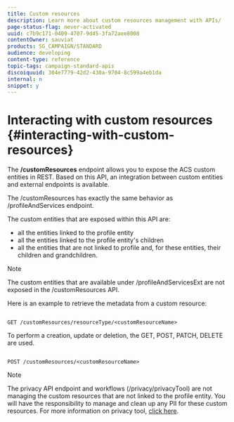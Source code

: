 ```yaml
---
title: Custom resources
description: Learn more about custom resources management with APIs/
page-status-flag: never-activated
uuid: c7b9c171-0409-4707-9d45-3fa72aee8008
contentOwner: sauviat
products: SG_CAMPAIGN/STANDARD
audience: developing
content-type: reference
topic-tags: campaign-standard-apis
discoiquuid: 304e7779-42d2-430a-9704-8c599a4eb1da
internal: n
snippet: y
---
```


# Interacting with custom resources {#interacting-with-custom-resources}


The **/customResources** endpoint allows you to expose the ACS custom entities in REST. Based on this API, an integration between custom entities and external endpoints is available.

The /customResources has exactly the same behavior as /profileAndServices endpoint.

The custom entities that are exposed within this API are:

* all the entities linked to the profile entity
* all the entities linked to the profile entity's children
* all the entities that are not linked to profile and, for these entities, their children and grandchildren.

>[!NOTE]
>The custom entities that are available under /profileAndServicesExt are not exposed in the /customResources API.

Here is an example to retrieve the metadata from a custom resource:

```

GET /customResources/resourceType/<customResourceName>

```

To perform a creation, update or deletion, the GET, POST, PATCH, DELETE are used.

```

POST /customResources/<customResourceName>

```

>[!NOTE]
>The privacy API endpoint and workflows (/privacy/privacyTool) are not managing the custom resources that are not linked to the profile entity.
>You will have the responsibility to manage and clean up any PII for these custom resources. For more information on privacy tool, [click here](../../api/using/creating-a-privacy-request.md).
